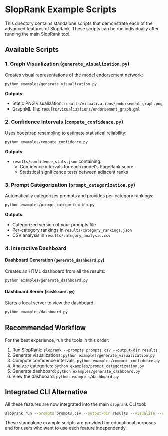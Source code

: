 # SlopRank Example Scripts

This directory contains standalone scripts that demonstrate each of the advanced features of SlopRank. These scripts can be run individually after running the main SlopRank tool.

## Available Scripts

### 1. Graph Visualization (`generate_visualization.py`)

Creates visual representations of the model endorsement network:

```bash
python examples/generate_visualization.py
```

**Outputs:**
- Static PNG visualization: `results/visualizations/endorsement_graph.png`
- GraphML file: `results/visualizations/endorsement_graph.gml`

### 2. Confidence Intervals (`compute_confidence.py`)

Uses bootstrap resampling to estimate statistical reliability:

```bash
python examples/compute_confidence.py
```

**Outputs:**
- `results/confidence_stats.json` containing:
  - Confidence intervals for each model's PageRank score
  - Statistical significance tests between adjacent ranks

### 3. Prompt Categorization (`prompt_categorization.py`)

Automatically categorizes prompts and provides per-category rankings:

```bash
python examples/prompt_categorization.py
```

**Outputs:**
- Categorized version of your prompts file
- Per-category rankings in `results/category_rankings.json`
- CSV analysis in `results/category_analysis.csv`

### 4. Interactive Dashboard

#### Dashboard Generation (`generate_dashboard.py`)
Creates an HTML dashboard from all the results:

```bash
python examples/generate_dashboard.py
```

#### Dashboard Server (`dashboard.py`)
Starts a local server to view the dashboard:

```bash
python examples/dashboard.py
```

## Recommended Workflow

For the best experience, run the tools in this order:

1. Run SlopRank: `sloprank --prompts prompts.csv --output-dir results`
2. Generate visualizations: `python examples/generate_visualization.py`
3. Compute confidence intervals: `python examples/compute_confidence.py`
4. Analyze categories: `python examples/prompt_categorization.py`
5. Generate dashboard: `python examples/generate_dashboard.py`
6. View the dashboard: `python examples/dashboard.py`

## Integrated CLI Alternative

All these features are now integrated into the main `sloprank` CLI tool:

```bash
sloprank run --prompts prompts.csv --output-dir results --visualize --confidence --categories --dashboard
```

These standalone example scripts are provided for educational purposes and for users who want to use each feature independently.